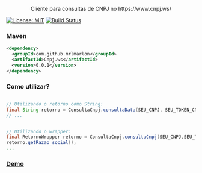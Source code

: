 <p align="center">
Cliente para consultas de CNPJ no https://www.cnpj.ws/
</p>

[![License: MIT](https://img.shields.io/badge/License-MIT-yellow.svg)](https://opensource.org/licenses/MIT)
[![Build Status](https://travis-ci.org/mrlmarlon/Cnpj.ws.svg?branch=master)](https://travis-ci.org/mrlmarlon/Cnpj.ws)
### Maven
``` xml
<dependency>
  <groupId>com.github.mrlmarlon</groupId>
  <artifactId>Cnpj.ws</artifactId>
  <version>0.0.1</version>
</dependency>
```


### Como utilizar?
```java

// Utilizando o retorno como String:
final String retorno = ConsultaCnpj.consultaData(SEU_CNPJ, SEU_TOKEN_CNPJWS);
// ...


// Utilizando o wrapper:
final RetornoWrapper retorno = ConsultaCnpj.consultaCnpj(SEU_CNPJ,SEU_TOKEN_CNPJWS);
retorno.getRazao_social();
...

```


### [Demo](https://github.com/mrlmarlon/Cnpj.ws/blob/main/src/main/java/com/github/mrlmarlon/Demo.java)
